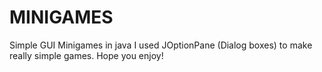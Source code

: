 # MINIGAMES
Simple GUI Minigames in java
I used JOptionPane (Dialog boxes) to make really simple games. Hope you enjoy!
